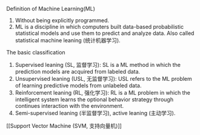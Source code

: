 Definition of Machine Learning(ML)
1. Without being explicitly programmed.
2. ML is a discipline in which computers built data-based probabilistic statistical models and use them to predict and analyze data. Also called statistical machine leaning (统计机器学习).

The basic classification
1. Supervised leaning (SL, 监督学习): SL is a ML method in which the prediction models are acquired from labeled data.
2. Unsupervised leaning (USL, 无监督学习): USL refers to the ML problem of learning predictive models from unlabeled data.
3. Reinforcement leaning (RL, 强化学习): RL is a ML problem in which the intelligent system learns the optional behavior strategy through continues interaction with the environment.
4. Semi-supervised leaning (半监督学习), active leaning (主动学习).

[[Support Vector Machine (SVM, 支持向量机)]]
